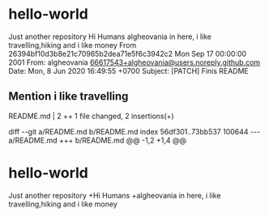 # hello-world
Just another repository
Hi Humans
algheovania in here, i like travelling,hiking and i like money
From 26394bf10d3b8e21c70965b2dea71e5f6c3942c2 Mon Sep 17 00:00:00 2001
From: algheovania <66617543+algheovania@users.noreply.github.com>
Date: Mon, 8 Jun 2020 16:49:55 +0700
Subject: [PATCH] Finis README

Mention i like travelling
---
 README.md | 2 ++
 1 file changed, 2 insertions(+)

diff --git a/README.md b/README.md
index 56df301..73bb537 100644
--- a/README.md
+++ b/README.md
@@ -1,2 +1,4 @@
 # hello-world
 Just another repository
+Hi Humans
+algheovania in here, i like travelling,hiking and i like money
